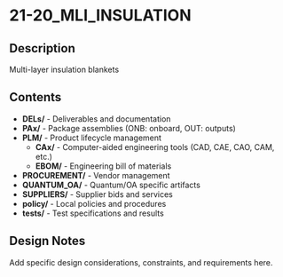 # 21-20_MLI_INSULATION

## Description
Multi-layer insulation blankets

## Contents
- **DELs/** - Deliverables and documentation
- **PAx/** - Package assemblies (ONB: onboard, OUT: outputs)
- **PLM/** - Product lifecycle management
  - **CAx/** - Computer-aided engineering tools (CAD, CAE, CAO, CAM, etc.)
  - **EBOM/** - Engineering bill of materials
- **PROCUREMENT/** - Vendor management
- **QUANTUM_OA/** - Quantum/OA specific artifacts
- **SUPPLIERS/** - Supplier bids and services
- **policy/** - Local policies and procedures
- **tests/** - Test specifications and results

## Design Notes
Add specific design considerations, constraints, and requirements here.

